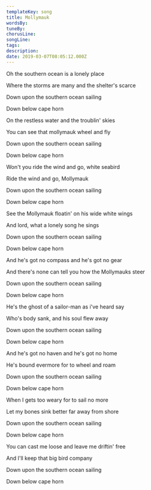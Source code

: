 ```yaml
---
templateKey: song
title: Mollymauk  
wordsBy:
tuneBy:
chorusLine:
songLine:
tags:
description:
date: 2019-03-07T08:05:12.000Z
---
```

Oh the southern ocean is a lonely place

Where the storms are many and the shelter's scarce

Down upon the southern ocean sailing

Down below cape horn

On the restless water and the troublin' skies

You can see that mollymauk wheel and fly

Down upon the southern ocean sailing

Down below cape horn

Won't you ride the wind and go, white seabird

Ride the wind and go, Mollymauk

Down upon the southern ocean sailing

Down below cape horn

See the Mollymauk floatin' on his wide white wings

And lord, what a lonely song he sings

Down upon the southern ocean sailing

Down below cape horn

And he's got no compass and he's got no gear

And there's none can tell you how the Mollymauks steer

Down upon the southern ocean sailing

Down below cape horn

He's the ghost of a sailor-man as i've heard say

Who's body sank, and his soul flew away

Down upon the southern ocean sailing

Down below cape horn

And he's got no haven and he's got no home

He's bound evermore for to wheel and roam

Down upon the southern ocean sailing

Down below cape horn

When I gets too weary for to sail no more

Let my bones sink better far away from shore

Down upon the southern ocean sailing

Down below cape horn

You can cast me loose and leave me driftin' free

And I'll keep that big bird company

Down upon the southern ocean sailing

Down below cape horn

